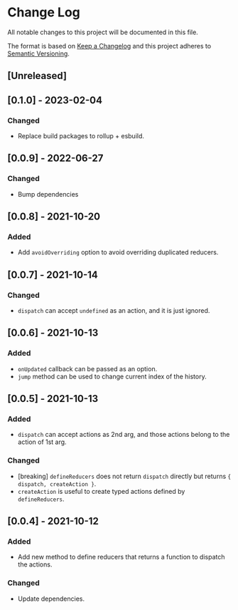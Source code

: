 # Change Log
All notable changes to this project will be documented in this file.

The format is based on [Keep a Changelog](http://keepachangelog.com/)
and this project adheres to [Semantic Versioning](http://semver.org/).

## [Unreleased]

## [0.1.0] - 2023-02-04
### Changed
- Replace build packages to rollup + esbuild.

## [0.0.9] - 2022-06-27
### Changed
- Bump dependencies

## [0.0.8] - 2021-10-20
### Added
- Add `avoidOverriding` option to avoid overriding duplicated reducers.

## [0.0.7] - 2021-10-14
### Changed
- `dispatch` can accept `undefined` as an action, and it is just ignored.

## [0.0.6] - 2021-10-13
### Added
- `onUpdated` callback can be passed as an option.
- `jump` method can be used to change current index of the history.

## [0.0.5] - 2021-10-13
### Added
- `dispatch` can accept actions as 2nd arg, and those actions belong to the action of 1st arg.

### Changed
- [breaking] `defineReducers` does not return `dispatch` directly but returns `{ dispatch, createAction }`.
- `createAction` is useful to create typed actions defined by `defineReducers`.

## [0.0.4] - 2021-10-12
### Added
- Add new method to define reducers that returns a function to dispatch the actions.

### Changed
- Update dependencies.
